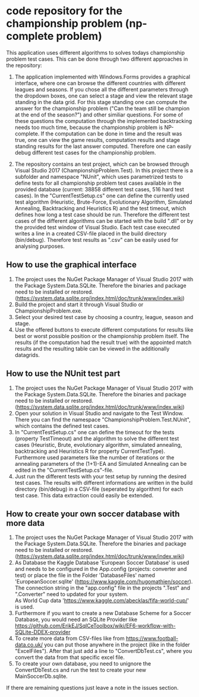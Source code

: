 ﻿# code repository for the championship problem (np-complete problem)
This application uses different algorithms to solves todays championship problem test cases.
This can be done through two different approaches in the repository:
1. The application implemented with Windows.Forms provides a graphical interface, where one can browse the different countries with different leagues and seasons. If you chose all the different parameters through the dropdown boxes, one can select a stage and view the relevant stage standing in the data grid. For this stage standing one can compute the answer for the championship problem ("Can the team still be champion at the end of the season?") and other similiar questions. For some of these questions the computation through the implemented backtracking needs too much time, because the championship problem is NP-complete. If the computation can be done in time and the result was true, one can view the game results, computation results and stage standing results for the last answer computed. Therefore one can easily debug different test cases for the championship problem.

2. The repository contains an test project, which can be browsed through Visual Studio 2017 (ChampionshipProblem.Test). In this project there is a subfolder and namespace "NUnit", which uses parametrized tests to define tests for all championship problem test cases available in the provided database (current: 38858 different test cases, 516 hard test cases). In the "CurrentTestSetup.cs" one can define the currently used test algorithm (Heuristic, Brute-Force, Evolutionary Algorithm, Simulated Annealing, Backtracking and Heuristics R) and the test timeout, which defines how long a test case should be run. Therefore the different test cases of the different algorithms can be started with the build ".dll" or by the provided test window of Visual Studio. Each test case executed writes a line in a created CSV-file placed in the build directory (bin/debug). Therefore test results as ".csv" can be easily used for analysing purposes.

## How to use the graphical interface 
1. The project uses the NuGet Package Manager of Visual Studio 2017 with the Package System.Data.SQLite. Therefore the binaries and package need to be installed or restored. (https://system.data.sqlite.org/index.html/doc/trunk/www/index.wiki)<br>
2. Build the project and start it through Visual Studio or ChampionshipProblem.exe.
3. Select your desired test case by choosing a country, league, season and stage. 
4. Use the offered buttons to execute different computations for results like best or worst possible position or the championship problem itself. The results (if the computation had the result true) with the appointed match results and the resulting table can be viewed in the additionally datagrids.

## How to use the NUnit test part
1. The project uses the NuGet Package Manager of Visual Studio 2017 with the Package System.Data.SQLite. Therefore the binaries and package need to be installed or restored. (https://system.data.sqlite.org/index.html/doc/trunk/www/index.wiki)<br>
2. Open your solution in Visual Studio and navigate to the Test Window. There you can find the namespace "ChampionshipProblem.Test.NUnit", which contains the defined test cases. 
3. In "CurrentTestSetup.cs" one can define the timeout for the tests (property TestTimeout) and the algorithm to solve the different test cases (Heuristic, Brute, evolutionary algorithm, simulated annealing, backtracking and Heuristics R for property CurrentTestType). Furthermore used parameters like the number of iterations or the annealing parameters of the (1+1)-EA and Simulated Annealing can be edited in the "CurrentTestSetup.cs"-file.
4. Just run the different tests with your test setup by running the desired test cases. The results with different informations are written in the build directory (bin/debug) in a CSV-file (seperated by algorithm) for each test case. This data extraction could easily be extended.

## How to create your own soccer database with more data
1. The project uses the NuGet Package Manager of Visual Studio 2017 with the Package System.Data.SQLite. Therefore the binaries and package need to be installed or restored. (https://system.data.sqlite.org/index.html/doc/trunk/www/index.wiki)<br>
2. As Database the Kaggle Database 'European Soccer Database' is used and needs to be configured in the App.config (projects: converter and test) or place the file in the Folder 'DatabaseFiles' named 'EuropeanSoccer.sqlite' (https://www.kaggle.com/hugomathien/soccer). The connection string in the "app.config" file in the projects ".Test" and ".Converter" need to updated for your system.<br>
As World Cup data 'https://www.kaggle.com/abecklas/fifa-world-cup/' is used.
3. Furthermore if you want to create a new Database Scheme for a Soccer Database, you would need an SQLite Provider like https://github.com/ErikEJ/SqlCeToolbox/wiki/EF6-workflow-with-SQLite-DDEX-provider <br>
4. To create more data from CSV-files like from https://www.football-data.co.uk/ you can put those anywhere in the project (like in the folder "ExcelFiles"). After that just add a line to "ConvertDbTest.cs", where you convert the data from that specific excel file.
5. To create your own database, you need to unignore the ConvertDbTest.cs and run the test to create your new MainSoccerDb.sqlite.

If there are remaining questions just leave a note in the issues section.
